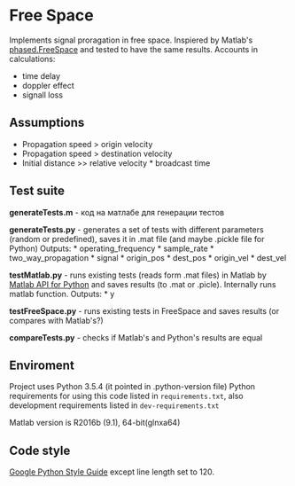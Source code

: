 # Free Space
Implements signal proragation in free space.
Inspiered by Matlab's [phased.FreeSpace](https://www.mathworks.com/help/phased/ref/phased.freespace-system-object.html?s_tid=gn_loc_drop) and tested to have the same results.
Accounts in calculations:
* time delay
* doppler effect
* signall loss

## Assumptions
* Propagation speed > origin velocity
* Propagation speed > destination velocity
* Initial distance >> relative velocity * broadcast time

## Test suite
**generateTests.m** - код на матлабе для генерации тестов

**generateTests.py** - generates a set of tests with different parameters (random or predefined), saves it in .mat file (and maybe .pickle file for Python)
Outputs:
    <!-- * propagation_speed -->
    * operating_frequency
    * sample_rate
    * two_way_propagation
    * signal
    * origin_pos
    * dest_pos
    * origin_vel
    * dest_vel

**testMatlab.py** - runs existing tests (reads form .mat files) in Matlab by [Matlab API for Python](https://www.mathworks.com/help/matlab/matlab-engine-for-python.html) and saves results (to .mat or .picle). Internally runs matlab function.
Outputs:
    * y

**testFreeSpace.py** - runs existing tests in FreeSpace and saves results (or compares with Matlab's?)

**compareTests.py** - checks if Matlab's and Python's results are equal

## Enviroment
Project uses Python 3.5.4 (it pointed in .python-version file)
Python requirements for using this code listed in `requirements.txt`, also development requirements listed in `dev-requirements.txt`

Matlab version is R2016b (9.1), 64-bit(glnxa64)

## Code style
[Google Python Style Guide](https://google.github.io/styleguide/pyguide.html)
except line length set to 120.